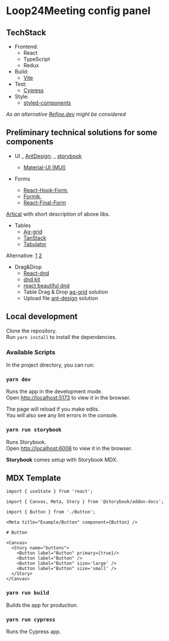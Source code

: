 # Loop24Meeting config panel

## TechStack

- Frontend:
  - React
  - TypeScript
  - Redux
- Build:
  - [Vite](https://vitejs.dev/)
- Test:
  - [Cypress](https://www.cypress.io/)
- Style:
  - [styled-components](https://styled-components.com/)

_As an alternative [Refine.dev](https://refine.dev/) might be considered_

## Preliminary technical solutions for some components

- UI
  _ [AntDesign](https://ant.design/);
  _ [storybook](https://storybook.js.org/)
  - [Material-UI (MUI)](https://mui.com/)

- Forms
  - [React-Hook-Form](https://react-hook-form.com/),
  - [Formik](https://formik.org/),
  - [React-Final-Form](https://final-form.org/react)

[Artical](https://javascript.plainenglish.io/3-best-react-form-libraries-every-react-developer-should-know-43888f8a969d) with short description of above libs.

- Tables
  - [Ag-grid](https://www.ag-grid.com/)
  - [TanStack](https://tanstack.com/table/v8)
  - [Tabulator](https://tabulator.info/)

Alternative:
[1](https://www.libhunt.com/l/typescript/topic/table)
[2](https://reactscript.com/best-data-table/)

- Drag&Drop
  - [React-dnd](https://react-dnd.github.io/react-dnd/about)
  - [dnd kit](https://github.com/clauderic/dnd-kit)
  - [react beautiful dnd](https://github.com/atlassian/react-beautiful-dnd/)
  - Table Drag & Drop [ag-grid](https://www.ag-grid.com/javascript-data-grid/row-dragging/#dragging--row-grouping) solution
  - Upload file [ant-design](https://ant.design/components/upload#components-upload-demo-drag) solution


## Local development

Clone the repository.\
Run `yarn install` to install the dependencies.

### Available Scripts

In the project directory, you can run:

### `yarn dev`

Runs the app in the development mode.\
Open [http://localhost:5173](http://localhost:5173) to view it in the browser.

The page will reload if you make edits.\
You will also see any lint errors in the console.

### `yarn run storybook`

Runs Storybook.\
Open [http://localhost:6006](http://localhost:6006) to view it in the browser.

**Storybook** comes setup with Storybook MDX.

## MDX Template

```mdx
import { useState } from 'react';

import { Canvas, Meta, Story } from '@storybook/addon-docs';

import { Button } from './Button';

<Meta title="Example/Button" component={Button} />

# Button

<Canvas>
  <Story name="buttons">
    <Button label="Button" primary={true}/>
    <Button label="Button" />
    <Button label="Button" size='large' />
    <Button label="Button" size='small' />
  </Story>
</Canvas>
```

### `yarn run build`

Builds the app for production.

### `yarn run cypress`

Runs the Cypress app.
